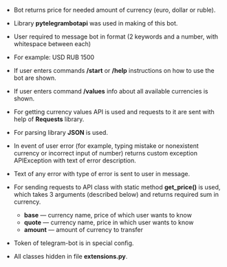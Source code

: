 * Bot returns price for needed amount of currency (euro, dollar or ruble).

* Library **pytelegrambotapi** was used in making of this bot.

* User required to message bot in format (2 keywords and a number, with whitespace between each)

* For example: USD RUB 1500

* If user enters commands **/start** or **/help** instructions on how to use the bot are shown.

* If user enters command **/values** info about all available currencies is shown.

* For getting currency values API is used and requests to it are sent with help of **Requests** library.

* For parsing library **JSON** is used.

* In event of user error (for example, typing mistake or nonexistent currency or incorrect input of number) returns custom exception APIException with text of error description.

* Text of any error with type of error is sent to user in message.

* For sending requests to API class with static method **get_price()** is used, which takes 3 arguments (described below) and returns required sum in currency.
  * **base** — currency name, price of which user wants to know
  * **quote** — currency name, price in which user wants to know
  * **amount** — amount of currency to transfer

* Token of telegram-bot is in special config.

* All classes hidden in file **extensions.py**.
